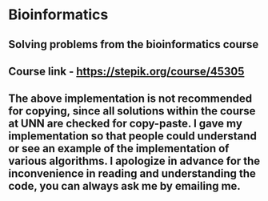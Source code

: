 # Bioinformatics
Solving problems from the bioinformatics course
-----------------------------------------------------------------------------------------------------
Course link - https://stepik.org/course/45305
-----------------------------------------------------------------------------------------------------
The above implementation is not recommended for copying, since all solutions within the course at UNN are checked for copy-paste. I gave my implementation so that people could understand or see an example of the implementation of various algorithms. I apologize in advance for the inconvenience in reading and understanding the code, you can always ask me by emailing me.
-----------------------------------------------------------------------------------------------------
